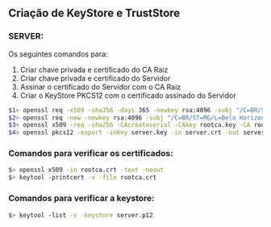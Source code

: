 ## Criação de KeyStore e TrustStore

### SERVER:

Os seguintes comandos para:  
1. Criar chave privada e certificado do CA Raiz  
2. Criar chave privada e certificado do Servidor  
3. Assinar o certificado do Servidor com o CA Raiz  
4. Criar o KeyStore PKCS12 com o certificado assinado do Servidor  

```bash
$1> openssl req -x509 -sha256 -days 365 -newkey rsa:4096 -subj "/C=BR/ST=MG/L=Belo Horizonte/O=OtoJunior Company Ltda/CN=OTOJUNIOR_COMPANY_CA" -keyout rootca.key -out rootca.crt```
$2> openssl req -new -newkey rsa:4096 -subj "/C=BR/ST=MG/L=Belo Horizonte/O=OtoJunior Provedor de Servicos Ltda/CN=OTOJUNIOR_SERVICE_PROVIDER" -keyout server.key -out server.csr```
$3> openssl x509 -req -sha256 -CAcreateserial -CAkey rootca.key -CA rootca.crt -days 365 -in server.csr -out server.crt```
$4> openssl pkcs12 -export -inkey server.key -in server.crt -out server.p12
```

### Comandos para verificar os certificados:

```bash
$> openssl x509 -in rootca.crt -text -noout
$> keytool -printcert -v -file rootca.crt
```

### Comandos para verificar a keystore:

```bash
$> keytool -list -v -keystore server.p12
```
